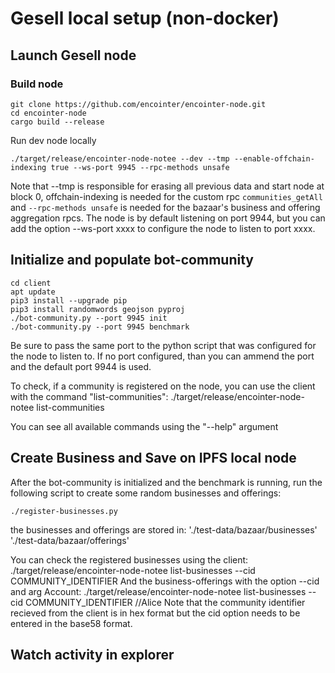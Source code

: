 # Gesell local setup (non-docker)

## Launch Gesell node

### Build node 
```console
git clone https://github.com/encointer/encointer-node.git
cd encointer-node
cargo build --release
```

Run dev node locally

```console
./target/release/encointer-node-notee --dev --tmp --enable-offchain-indexing true --ws-port 9945 --rpc-methods unsafe
```
Note that --tmp is responsible for erasing all previous data and start node at block 0, offchain-indexing is needed for the custom rpc `communities_getAll` and
`--rpc-methods unsafe` is needed for the bazaar's business and offering aggregation rpcs.
The node is by default listening on port 9944, but you can add the option --ws-port xxxx to configure the node to listen to port xxxx.

## Initialize and populate bot-community
```console
cd client
apt update
pip3 install --upgrade pip
pip3 install randomwords geojson pyproj
./bot-community.py --port 9945 init
./bot-community.py --port 9945 benchmark
```

Be sure to pass the same port to the python script that was configured for the node to listen to. If no port configured, than you can ammend the port and the default port 9944 is used.

To check, if a community is registered on the node, you can use the client with the command "list-communities": 
./target/release/encointer-node-notee list-communities

You can see all available commands using the "--help" argument
## Create Business and Save on IPFS local node
After the bot-community is initialized and the benchmark is running, run the following script to create some random businesses and offerings:
```console
./register-businesses.py 
```
the businesses and offerings are stored in:
'./test-data/bazaar/businesses' 
'./test-data/bazaar/offerings'

You can check the registered businesses using the client: 
./target/release/encointer-node-notee list-businesses --cid COMMUNITY_IDENTIFIER
And the business-offerings with the option --cid and arg Account: 
./target/release/encointer-node-notee list-businesses --cid COMMUNITY_IDENTIFIER //Alice
Note that the community identifier recieved from the client is in hex format but the cid option needs to be entered in the base58 format.

## Watch activity in explorer
